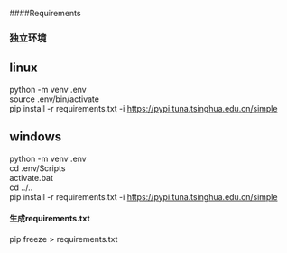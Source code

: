 ####Requirements
### 独立环境
## linux
python -m venv .env  
source .env/bin/activate  
pip install -r requirements.txt -i https://pypi.tuna.tsinghua.edu.cn/simple

## windows
python -m venv .env  
cd .env/Scripts  
activate.bat  
cd ../..  
pip install -r requirements.txt -i https://pypi.tuna.tsinghua.edu.cn/simple

#### 生成requirements.txt
pip freeze > requirements.txt
